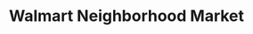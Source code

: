 ---
title: "Walmart Neighborhood Market"
url: /tupelo/walmart-neighborhood-market/
shop: supermarket
---